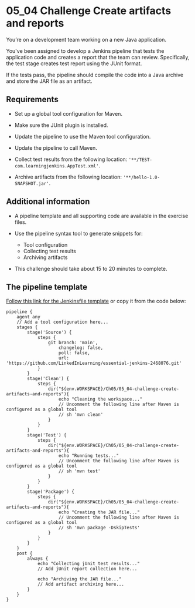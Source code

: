 # 05_04 Challenge Create artifacts and reports
You’re on a development team working on a new Java application.

You've been assigned to develop a Jenkins pipeline that tests the application code and creates a report that the team can review.  Specifically, the test stage creates  test report using the JUnit format.

If the tests pass, the pipeline should compile the code into a Java archive and store the JAR file as an artifact.

## Requirements
- Set up a global tool configuration for Maven.

- Make sure the JUnit plugin is installed.

- Update the pipeline to use the Maven tool configuration.

- Update the pipeline to call Maven.

- Collect test results from the following location: `'**/TEST-com.learningjenkins.AppTest.xml'`.

- Archive artifacts from the following location: `'**/hello-1.0-SNAPSHOT.jar'`.

## Additional information
- A pipeline template and all supporting code are available in the exercise files.

- Use the pipeline syntax tool to generate snippets for:
    - Tool configuration
    - Collecting test results
    - Archiving artifacts

- This challenge should take about 15 to 20 minutes to complete.

## The pipeline template
[Follow this link for the Jenkinsfile template](./Jenkinsfile) or copy it from the code below:

```Jenkinsfile
pipeline {
    agent any
    // Add a tool configuration here...
    stages {
        stage('Source') {
            steps {
                git branch: 'main',
                    changelog: false,
                    poll: false,
                    url: 'https://github.com/LinkedInLearning/essential-jenkins-2468076.git'
            }
        }
        stage('Clean') {
            steps {
                dir("${env.WORKSPACE}/Ch05/05_04-challenge-create-artifacts-and-reports"){
                    echo "Cleaning the workspace..."
                    // Uncomment the following line after Maven is configured as a global tool
                    // sh 'mvn clean'
                }
            }
        }
        stage('Test') {
            steps {
                dir("${env.WORKSPACE}/Ch05/05_04-challenge-create-artifacts-and-reports"){
                    echo "Running tests..."
                    // Uncomment the following line after Maven is configured as a global tool
                    // sh 'mvn test'
                }
            }
        }
        stage('Package') {
            steps {
                dir("${env.WORKSPACE}/Ch05/05_04-challenge-create-artifacts-and-reports"){
                    echo "Creating the JAR file..."
                    // Uncomment the following line after Maven is configured as a global tool
                    // sh 'mvn package -DskipTests'
                }
            }
        }
    }
    post {
        always {
            echo "Collecting jUnit test results..."
            // Add jUnit report collection here...

            echo "Archiving the JAR file..."
            // Add artifact archiving here...
        }
    }
}
```